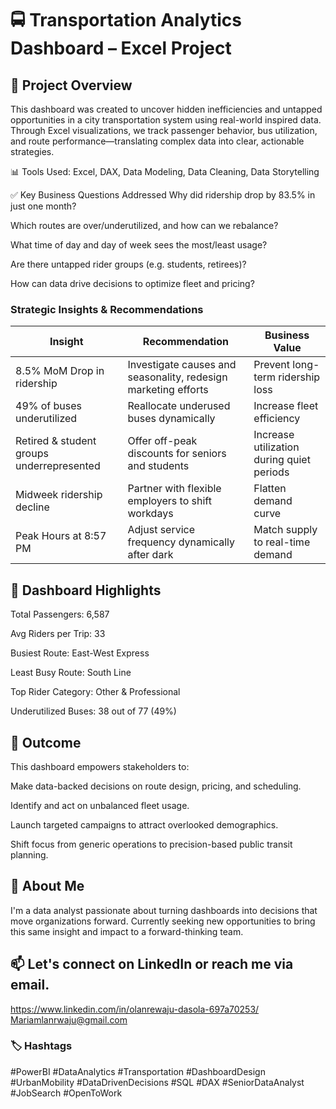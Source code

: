 # 🚍 Transportation Analytics Dashboard – Excel Project

## 🔎 Project Overview
This dashboard was created to uncover hidden inefficiencies and untapped opportunities in a city transportation system using real-world inspired data. Through Excel visualizations, we track passenger behavior, bus utilization, and route performance—translating complex data into clear, actionable strategies.

📊 Tools Used:
Excel, DAX, Data Modeling, Data Cleaning, Data Storytelling

✅ Key Business Questions Addressed
Why did ridership drop by 83.5% in just one month?

Which routes are over/underutilized, and how can we rebalance?

What time of day and day of week sees the most/least usage?

Are there untapped rider groups (e.g. students, retirees)?

How can data drive decisions to optimize fleet and pricing?

### Strategic Insights & Recommendations

| Insight                                | Recommendation                                                    | Business Value                              |
|----------------------------------------|-------------------------------------------------------------------|---------------------------------------------|
| 8.5% MoM Drop in ridership             | Investigate causes and seasonality, redesign marketing efforts    | Prevent long-term ridership loss            |
| 49% of buses underutilized             | Reallocate underused buses dynamically                            | Increase fleet efficiency                    |
| Retired & student groups underrepresented | Offer off-peak discounts for seniors and students                 | Increase utilization during quiet periods    |
| Midweek ridership decline              | Partner with flexible employers to shift workdays                 | Flatten demand curve                         |
| Peak Hours at 8:57 PM                  | Adjust service frequency dynamically after dark                   | Match supply to real-time demand             |




## 📌 Dashboard Highlights

Total Passengers: 6,587

Avg Riders per Trip: 33

Busiest Route: East-West Express

Least Busy Route: South Line

Top Rider Category: Other & Professional

Underutilized Buses: 38 out of 77 (49%)

## 🎯 Outcome

This dashboard empowers stakeholders to:

Make data-backed decisions on route design, pricing, and scheduling.

Identify and act on unbalanced fleet usage.

Launch targeted campaigns to attract overlooked demographics.

Shift focus from generic operations to precision-based public transit planning.

## 🧠 About Me
I'm a data analyst passionate about turning dashboards into decisions that move organizations forward. Currently seeking new opportunities to bring this same insight and impact to a forward-thinking team.

## 📫 Let's connect on LinkedIn or reach me via email.
https://www.linkedin.com/in/olanrewaju-dasola-697a70253/
Mariamlanrwaju@gmail.com

### 🏷 Hashtags
#PowerBI #DataAnalytics #Transportation #DashboardDesign #UrbanMobility #DataDrivenDecisions #SQL #DAX #SeniorDataAnalyst #JobSearch #OpenToWork
